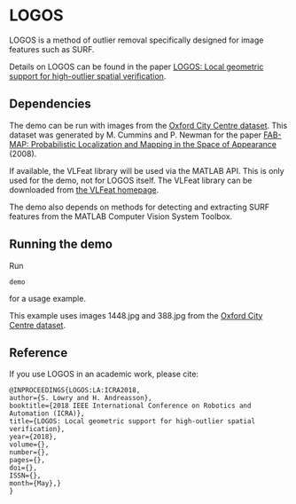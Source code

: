 # LOGOS

LOGOS is a method of outlier removal specifically designed for image features such as SURF. 

Details on LOGOS can be found in the paper [LOGOS: Local geometric support for high-outlier spatial verification](LOGOS.pdf).

## Dependencies

The demo can be run with images from the [Oxford City Centre dataset](http://www.robots.ox.ac.uk/~mobile/IJRR_2008_Dataset/data.html). This dataset was generated by M. Cummins and P. Newman for the paper [FAB-MAP: Probabilistic Localization and Mapping in the Space of Appearance](http://journals.sagepub.com/doi/abs/10.1177/0278364908090961) (2008).

If available, the VLFeat library will be used via the MATLAB API. This is only used for the demo, not for LOGOS itself. The VLFeat library can be downloaded from [the VLFeat homepage](http://www.vlfeat.org/).

The demo also depends on methods for detecting and extracting SURF features from the MATLAB Computer Vision System Toolbox. 

## Running the demo

Run 

```
demo
```

for a usage example. 

This example uses images 1448.jpg and 388.jpg from the [Oxford City Centre dataset](http://www.robots.ox.ac.uk/~mobile/IJRR_2008_Dataset/data.html). 

## Reference

If you use LOGOS in an academic work, please cite:

```
@INPROCEEDINGS{LOGOS:LA:ICRA2018, 
author={S. Lowry and H. Andreasson}, 
booktitle={2018 IEEE International Conference on Robotics and Automation (ICRA)}, 
title={LOGOS: Local geometric support for high-outlier spatial verification}, 
year={2018}, 
volume={}, 
number={}, 
pages={}, 
doi={}, 
ISSN={}, 
month={May},}
}
```

